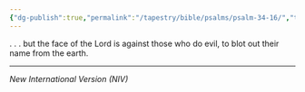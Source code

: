 ```yaml
---
{"dg-publish":true,"permalink":"/tapestry/bible/psalms/psalm-34-16/","title":"Psalm 34:16","tags":["bible-verse","bible-verse"],"dgHomeLink":true,"dgShowLocalGraph":true,"dgEnableSearch":true}
---
```


. . . but the face of the Lord is against those who do evil,
    to blot out their name from the earth.

---
*New International Version (NIV)*